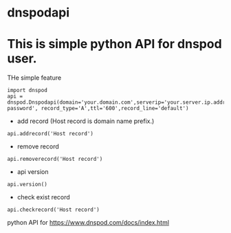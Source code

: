 # dnspodapi
# This is simple python API for dnspod user.
THe simple feature


```
import dnspod
api = dnspod.Dnspodapi(domain='your.domain.com',serverip='your.server.ip.address',login_email='your@dnspod_login_email.com',login_password='your password', record_type='A',ttl='600',record_line='default')
```
- add record (Host record is domain name prefix.)
```
api.addrecord('Host record')
```
- remove record
```
api.removerecord('Host record')
```
- api version
```
api.version()
```
- check exist record
```
api.checkrecord('Host record')
```

python API for https://www.dnspod.com/docs/index.html

